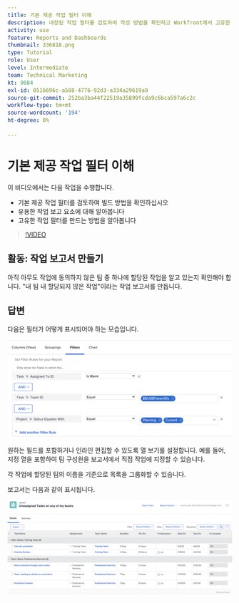 ```yaml
---
title: 기본 제공 작업 필터 이해
description: 내장된 작업 필터를 검토하여 작성 방법을 확인하고 Workfront에서 고유한 작업 필터를 만드는 방법을 알아봅니다.
activity: use
feature: Reports and Dashboards
thumbnail: 336818.png
type: Tutorial
role: User
level: Intermediate
team: Technical Marketing
kt: 9084
exl-id: 0516696c-a588-4776-92d3-a334a29619a9
source-git-commit: 252ba3ba44f22519a35899fcda9c6bca597a6c2c
workflow-type: tm+mt
source-wordcount: '194'
ht-degree: 0%

---
```


# 기본 제공 작업 필터 이해

이 비디오에서는 다음 작업을 수행합니다.

* 기본 제공 작업 필터를 검토하여 빌드 방법을 확인하십시오
* 유용한 작업 보고 요소에 대해 알아봅니다
* 고유한 작업 필터를 만드는 방법을 알아봅니다

>[!VIDEO](https://video.tv.adobe.com/v/336818/?quality=12)

## 활동: 작업 보고서 만들기

아직 아무도 작업에 동의하지 않은 팀 중 하나에 할당된 작업을 알고 있는지 확인해야 합니다. &quot;내 팀 내 할당되지 않은 작업&quot;이라는 작업 보고서를 만듭니다.

## 답변

다음은 필터가 어떻게 표시되어야 하는 모습입니다.

![작업 필터를 만드는 화면의 이미지입니다.](assets/opening-built-in-task-filters-1.png)

원하는 필드를 포함하거나 인라인 편집할 수 있도록 열 보기를 설정합니다. 예를 들어, 지정 열을 포함하여 팀 구성원을 보고서에서 직접 작업에 지정할 수 있습니다.

각 작업에 할당된 팀의 이름을 기준으로 목록을 그룹화할 수 있습니다.

보고서는 다음과 같이 표시됩니다.

![작업 보고서 이미지](assets/opening-built-in-task-filters-2.png)
